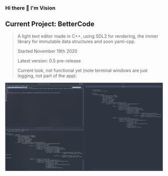 ### Hi there 👋 I'm Vision

## Current Project: BetterCode
> A light text editor made in C++, using SDL2 for rendering, the immer library for immutable data structures and soon yaml-cpp.
> 
> Started November 19th 2020
> 
> Latest version: 0.5 pre-release
> 
> Current look, not functional yet (note terminal windows are just logging, not part of the app):

![BetterCode Image](bettercodeimage.png)
